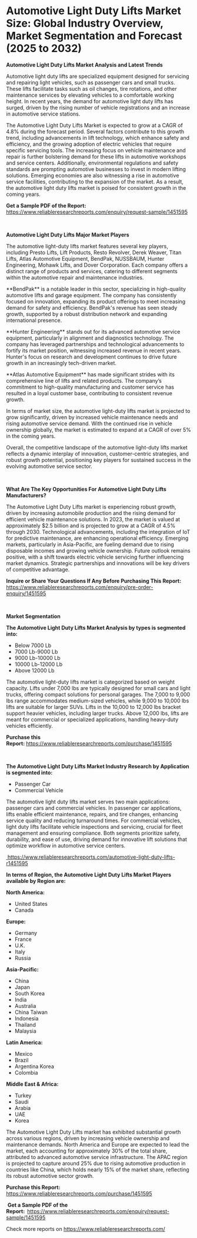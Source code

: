<p><h1>Automotive Light Duty Lifts Market Size: Global Industry Overview, Market Segmentation and Forecast (2025 to 2032)</h1></p><p><strong>Automotive Light Duty Lifts Market Analysis and Latest Trends</strong></p>
<p><p>Automotive light duty lifts are specialized equipment designed for servicing and repairing light vehicles, such as passenger cars and small trucks. These lifts facilitate tasks such as oil changes, tire rotations, and other maintenance services by elevating vehicles to a comfortable working height. In recent years, the demand for automotive light duty lifts has surged, driven by the rising number of vehicle registrations and an increase in automotive service stations.</p><p>The Automotive Light Duty Lifts Market is expected to grow at a CAGR of 4.8% during the forecast period. Several factors contribute to this growth trend, including advancements in lift technology, which enhance safety and efficiency, and the growing adoption of electric vehicles that require specific servicing tools. The increasing focus on vehicle maintenance and repair is further bolstering demand for these lifts in automotive workshops and service centers. Additionally, environmental regulations and safety standards are prompting automotive businesses to invest in modern lifting solutions. Emerging economies are also witnessing a rise in automotive service facilities, contributing to the expansion of the market. As a result, the automotive light duty lifts market is poised for consistent growth in the coming years.</p></p>
<p><strong>Get a Sample PDF of the Report:&nbsp;</strong> <a href="https://www.reliableresearchreports.com/enquiry/request-sample/1451595?utm_campaign=3262&utm_medium=2&utm_source=Github&utm_content=ia&utm_term=11042025&utm_id=automotive-light-duty-lifts">https://www.reliableresearchreports.com/enquiry/request-sample/1451595</a></p>
<p>&nbsp;</p>
<p><strong>Automotive Light Duty Lifts Major Market Players</strong></p>
<p><p>The automotive light-duty lifts market features several key players, including Presto Lifts, Lift Products, Resto Revolver, Derek Weaver, Titan Lifts, Atlas Automotive Equipment, BendPak, NUSSBAUM, Hunter Engineering, Mohawk Lifts, and Dover Corporation. Each company offers a distinct range of products and services, catering to different segments within the automotive repair and maintenance industries.</p><p>**BendPak** is a notable leader in this sector, specializing in high-quality automotive lifts and garage equipment. The company has consistently focused on innovation, expanding its product offerings to meet increasing demand for safety and efficiency. BendPak's revenue has seen steady growth, supported by a robust distribution network and expanding international presence.</p><p>**Hunter Engineering** stands out for its advanced automotive service equipment, particularly in alignment and diagnostics technology. The company has leveraged partnerships and technological advancements to fortify its market position, witnessing increased revenue in recent years. Hunter's focus on research and development continues to drive future growth in an increasingly tech-driven market.</p><p>**Atlas Automotive Equipment** has made significant strides with its comprehensive line of lifts and related products. The company’s commitment to high-quality manufacturing and customer service has resulted in a loyal customer base, contributing to consistent revenue growth.</p><p>In terms of market size, the automotive light-duty lifts market is projected to grow significantly, driven by increased vehicle maintenance needs and rising automotive service demand. With the continued rise in vehicle ownership globally, the market is estimated to expand at a CAGR of over 5% in the coming years.</p><p>Overall, the competitive landscape of the automotive light-duty lifts market reflects a dynamic interplay of innovation, customer-centric strategies, and robust growth potential, positioning key players for sustained success in the evolving automotive service sector.</p></p>
<p>&nbsp;</p>
<p><strong>What Are The Key Opportunities For Automotive Light Duty Lifts Manufacturers?</strong></p>
<p><p>The Automotive Light Duty Lifts market is experiencing robust growth, driven by increasing automobile production and the rising demand for efficient vehicle maintenance solutions. In 2023, the market is valued at approximately $2.5 billion and is projected to grow at a CAGR of 4.5% through 2030. Technological advancements, including the integration of IoT for predictive maintenance, are enhancing operational efficiency. Emerging markets, particularly in Asia-Pacific, are fueling demand due to rising disposable incomes and growing vehicle ownership. Future outlook remains positive, with a shift towards electric vehicle servicing further influencing market dynamics. Strategic partnerships and innovations will be key drivers of competitive advantage.</p></p>
<p><strong>Inquire or Share Your Questions If Any Before Purchasing This Report:</strong> <a href="https://www.reliableresearchreports.com/enquiry/pre-order-enquiry/1451595?utm_campaign=3262&utm_medium=2&utm_source=Github&utm_content=ia&utm_term=11042025&utm_id=automotive-light-duty-lifts">https://www.reliableresearchreports.com/enquiry/pre-order-enquiry/1451595</a></p>
<p>&nbsp;</p>
<p><strong>Market Segmentation</strong></p>
<p><strong>The Automotive Light Duty Lifts Market Analysis by types is segmented into:</strong></p>
<p><ul><li>Below 7000 Lb</li><li>7000 Lb-9000 Lb</li><li>9000 Lb-10000 Lb</li><li>10000 Lb-12000 Lb</li><li>Above 12000 Lb</li></ul></p>
<p><p>The automotive light-duty lifts market is categorized based on weight capacity. Lifts under 7,000 lbs are typically designed for small cars and light trucks, offering compact solutions for personal garages. The 7,000 to 9,000 lbs range accommodates medium-sized vehicles, while 9,000 to 10,000 lbs lifts are suitable for larger SUVs. Lifts in the 10,000 to 12,000 lbs bracket support heavier vehicles, including larger trucks. Above 12,000 lbs, lifts are meant for commercial or specialized applications, handling heavy-duty vehicles efficiently.</p></p>
<p><strong>Purchase this Report:&nbsp;</strong><a href="https://www.reliableresearchreports.com/purchase/1451595?utm_campaign=3262&utm_medium=2&utm_source=Github&utm_content=ia&utm_term=11042025&utm_id=automotive-light-duty-lifts">https://www.reliableresearchreports.com/purchase/1451595</a></p>
<p>&nbsp;</p>
<p><strong>The Automotive Light Duty Lifts Market Industry Research by Application is segmented into:</strong></p>
<p><ul><li>Passenger Car</li><li>Commercial Vehicle</li></ul></p>
<p><p>The automotive light duty lifts market serves two main applications: passenger cars and commercial vehicles. In passenger car applications, lifts enable efficient maintenance, repairs, and tire changes, enhancing service quality and reducing turnaround times. For commercial vehicles, light duty lifts facilitate vehicle inspections and servicing, crucial for fleet management and ensuring compliance. Both segments prioritize safety, durability, and ease of use, driving demand for innovative lift solutions that optimize workflow in automotive service centers.</p></p>
<p><a href="https://www.reliableresearchreports.com/automotive-light-duty-lifts-r1451595?utm_campaign=3262&utm_medium=2&utm_source=Github&utm_content=ia&utm_term=11042025&utm_id=automotive-light-duty-lifts">&nbsp;https://www.reliableresearchreports.com/automotive-light-duty-lifts-r1451595</a></p>
<p><strong>In terms of Region, the Automotive Light Duty Lifts Market Players available by Region are:</strong></p>
<p>
    <p> <strong> North America: </strong>
        <ul>
            <li>United States</li>
            <li>Canada</li>
        </ul>
        </p> 
    <p> <strong> Europe: </strong>
        <ul>
            <li>Germany</li>
            <li>France</li>
            <li>U.K.</li>
            <li>Italy</li>
            <li>Russia</li>
        </ul>
        </p> 
    <p> <strong> Asia-Pacific: </strong>
        <ul>
            <li>China</li>
            <li>Japan</li>
            <li>South Korea</li>
            <li>India</li>
            <li>Australia</li>
            <li>China Taiwan</li>
            <li>Indonesia</li>
            <li>Thailand</li>
            <li>Malaysia</li>
        </ul>
        </p> 
    <p> <strong> Latin America: </strong>
        <ul>
            <li>Mexico</li>
            <li>Brazil</li>
            <li>Argentina Korea</li>
            <li>Colombia</li>
        </ul>
        </p> 
    <p> <strong> Middle East & Africa: </strong>
        <ul>
            <li>Turkey</li>
            <li>Saudi</li>
            <li>Arabia</li>
            <li>UAE</li>
            <li>Korea</li>
        </ul>
    </p>
    </p>
<p><p>The Automotive Light Duty Lifts market has exhibited substantial growth across various regions, driven by increasing vehicle ownership and maintenance demands. North America and Europe are expected to lead the market, each accounting for approximately 30% of the total share, attributed to advanced automotive service infrastructure. The APAC region is projected to capture around 25% due to rising automotive production in countries like China, which holds nearly 15% of the market share, reflecting its robust automotive sector growth.</p></p>
<p><strong>Purchase this Report: </strong><a href="https://www.reliableresearchreports.com/purchase/1451595?utm_campaign=3262&utm_medium=2&utm_source=Github&utm_content=ia&utm_term=11042025&utm_id=automotive-light-duty-lifts">https://www.reliableresearchreports.com/purchase/1451595</a></p>
<p>&nbsp;<strong>Get a Sample PDF of the Report:&nbsp;&nbsp;</strong><a href="https://www.reliableresearchreports.com/enquiry/request-sample/1451595?utm_campaign=3262&utm_medium=2&utm_source=Github&utm_content=ia&utm_term=11042025&utm_id=automotive-light-duty-lifts">https://www.reliableresearchreports.com/enquiry/request-sample/1451595</a></p>
<p><strong></strong></p>
<p>Check more reports on <a href="https://www.reliableresearchreports.com/?utm_campaign=3262&utm_medium=2&utm_source=Github&utm_content=ia&utm_term=11042025&utm_id=automotive-light-duty-lifts">https://www.reliableresearchreports.com/</a></p>